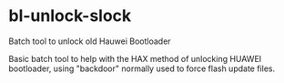 # bl-unlock-slock
Batch tool to unlock old Hauwei Bootloader

Basic batch tool to help with the HAX method of unlocking HUAWEI bootloader, using "backdoor" normally used to force flash update files.

